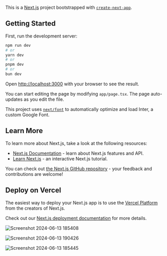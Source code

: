 This is a [Next.js](https://nextjs.org/) project bootstrapped with [`create-next-app`](https://github.com/vercel/next.js/tree/canary/packages/create-next-app).

## Getting Started

First, run the development server:

```bash
npm run dev
# or
yarn dev
# or
pnpm dev
# or
bun dev
```

Open [http://localhost:3000](http://localhost:3000) with your browser to see the result.

You can start editing the page by modifying `app/page.tsx`. The page auto-updates as you edit the file.

This project uses [`next/font`](https://nextjs.org/docs/basic-features/font-optimization) to automatically optimize and load Inter, a custom Google Font.

## Learn More

To learn more about Next.js, take a look at the following resources:

- [Next.js Documentation](https://nextjs.org/docs) - learn about Next.js features and API.
- [Learn Next.js](https://nextjs.org/learn) - an interactive Next.js tutorial.

You can check out [the Next.js GitHub repository](https://github.com/vercel/next.js/) - your feedback and contributions are welcome!

## Deploy on Vercel

The easiest way to deploy your Next.js app is to use the [Vercel Platform](https://vercel.com/new?utm_medium=default-template&filter=next.js&utm_source=create-next-app&utm_campaign=create-next-app-readme) from the creators of Next.js.

Check out our [Next.js deployment documentation](https://nextjs.org/docs/deployment) for more details.


![Screenshot 2024-06-13 185408](https://github.com/shemaikuzwe/Ecommerce/assets/130182097/c70d2697-5387-4658-b19f-d48d1d52fe0f)


![Screenshot 2024-06-13 190426](https://github.com/shemaikuzwe/Ecommerce/assets/130182097/b4a41ce9-3b77-40ee-8e67-40d791736774)


![Screenshot 2024-06-13 185445](https://github.com/shemaikuzwe/Ecommerce/assets/130182097/471a8599-e96d-4af6-ae06-303254728422)

